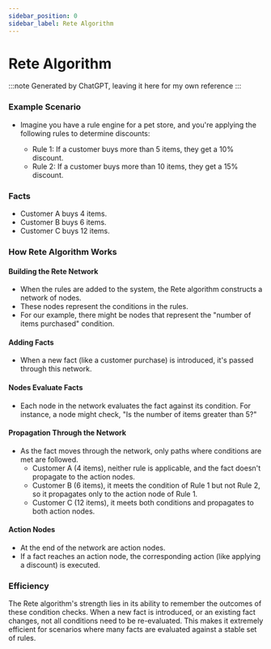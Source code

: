 ```yaml
---
sidebar_position: 0
sidebar_label: Rete Algorithm
---
```


# Rete Algorithm
:::note
Generated by ChatGPT, leaving it here for my own reference
:::

### Example Scenario
- Imagine you have a rule engine for a pet store, and you're applying the following rules to determine discounts:

    - Rule 1: If a customer buys more than 5 items, they get a 10% discount.
    - Rule 2: If a customer buys more than 10 items, they get a 15% discount.

### Facts
- Customer A buys 4 items.
- Customer B buys 6 items.
- Customer C buys 12 items.

### How Rete Algorithm Works
#### Building the Rete Network 
- When the rules are added to the system, the Rete algorithm constructs a network of nodes.
- These nodes represent the conditions in the rules.
- For our example, there might be nodes that represent the "number of items purchased" condition.

#### Adding Facts
- When a new fact (like a customer purchase) is introduced, it's passed through this network.

#### Nodes Evaluate Facts
- Each node in the network evaluates the fact against its condition. For instance, a node might check, "Is the number of items greater than 5?"

#### Propagation Through the Network
- As the fact moves through the network, only paths where conditions are met are followed. 
    - Customer A (4 items), neither rule is applicable, and the fact doesn't propagate to the action nodes.
    - Customer B (6 items), it meets the condition of Rule 1 but not Rule 2, so it propagates only to the action node of Rule 1.
    - Customer C (12 items), it meets both conditions and propagates to both action nodes.

#### Action Nodes
- At the end of the network are action nodes.
- If a fact reaches an action node, the corresponding action (like applying a discount) is executed.

### Efficiency
The Rete algorithm's strength lies in its ability to remember the outcomes of these condition checks. When a new fact is introduced, or an existing fact changes, not all conditions need to be re-evaluated. This makes it extremely efficient for scenarios where many facts are evaluated against a stable set of rules.
